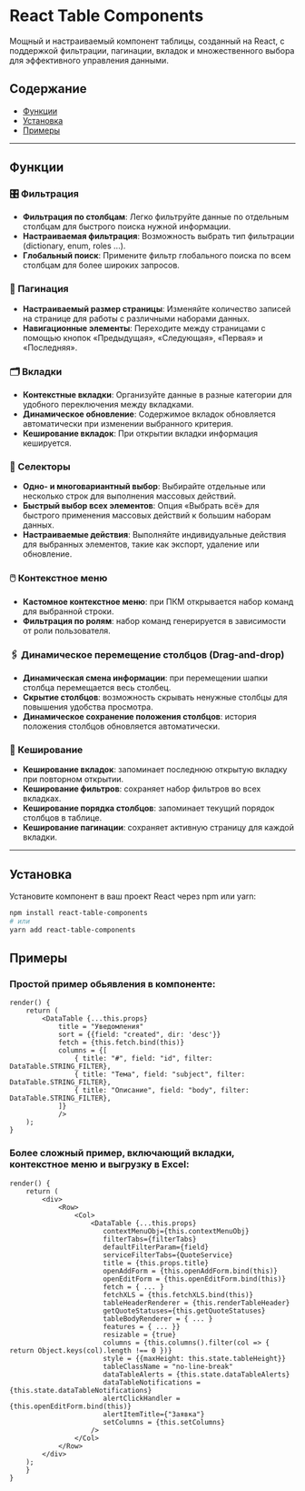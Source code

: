 # React Table Components

Мощный и настраиваемый компонент таблицы, созданный на React, с поддержкой фильтрации, пагинации, вкладок и множественного выбора для эффективного управления данными.

## Содержание
- [Функции](#функции)
- [Установка](#установка)
- [Примеры](#примеры)

---

## Функции

### 🎛️ Фильтрация
- **Фильтрация по столбцам**: Легко фильтруйте данные по отдельным столбцам для быстрого поиска нужной информации.
- **Настраиваемая фильтрация**: Возможность выбрать тип фильтрации (dictionary, enum, roles ...).
- **Глобальный поиск**: Примените фильтр глобального поиска по всем столбцам для более широких запросов.

### 📑 Пагинация
- **Настраиваемый размер страницы**: Изменяйте количество записей на странице для работы с различными наборами данных.
- **Навигационные элементы**: Переходите между страницами с помощью кнопок «Предыдущая», «Следующая», «Первая» и «Последняя».

### 🗂️ Вкладки
- **Контекстные вкладки**: Организуйте данные в разные категории для удобного переключения между вкладками.
- **Динамическое обновление**: Содержимое вкладок обновляется автоматически при изменении выбранного критерия.
- **Кеширование вкладок**: При открытии вкладки информация кешируется.

### 🔘 Селекторы
- **Одно- и многовариантный выбор**: Выбирайте отдельные или несколько строк для выполнения массовых действий.
- **Быстрый выбор всех элементов**: Опция «Выбрать всё» для быстрого применения массовых действий к большим наборам данных.
- **Настраиваемые действия**: Выполняйте индивидуальные действия для выбранных элементов, такие как экспорт, удаление или обновление.

### 🖱️ Контекстное меню
- **Кастомное контекстное меню**: при ПКМ открывается набор команд для выбранной строки.
- **Фильтрация по ролям**: набор команд генерируется в зависимости от роли пользователя.

### 🖇️ Динамическое перемещение столбцов (Drag-and-drop)
- **Динамическая смена информации**: при перемещении шапки столбца перемещается весь столбец.
- **Скрытие столбцов**: возможность скрывать ненужные столбцы для повышения удобства просмотра.
- **Динамическое сохранение положения столбцов**: история положения столбцов обновляется автоматически.

### 💾 Кеширование
- **Кеширование вкладок**: запоминает последнюю открытую вкладку при повторном открытии.
- **Кеширование фильтров**: сохраняет набор фильтров во всех вкладках.
- **Кеширование порядка столбцов**: запоминает текущий порядок столбцов в таблице.
- **Кеширование пагинации**: сохраняет активную страницу для каждой вкладки.

---

## Установка

Установите компонент в ваш проект React через npm или yarn:

```bash
npm install react-table-components
# или
yarn add react-table-components
```

## Примеры

### Простой пример обьявления в компоненте:

```
render() {
	return (
		<DataTable {...this.props}
			title = "Уведомления"
			sort = {{field: "created", dir: 'desc'}}
			fetch = {this.fetch.bind(this)}
			columns = {[
				{ title: "#", field: "id", filter: DataTable.STRING_FILTER},
				{ title: "Тема", field: "subject", filter: DataTable.STRING_FILTER},
				{ title: "Описание", field: "body", filter: DataTable.STRING_FILTER},
			]}
			/>
	);
}
```

### Более сложный пример, включающий вкладки, контекстное меню и выгрузку в Excel:

```
render() {
	return (
		<div>
			<Row>
				<Col>
					<DataTable {...this.props}
					   contextMenuObj={this.contextMenuObj}
					   filterTabs={filterTabs}
					   defaultFilterParam={field}
					   serviceFilterTabs={QuoteService}
					   title = {this.props.title}
					   openAddForm = {this.openAddForm.bind(this)}
					   openEditForm = {this.openEditForm.bind(this)}
					   fetch = { ... }
					   fetchXLS = {this.fetchXLS.bind(this)}
					   tableHeaderRenderer = {this.renderTableHeader}
					   getQuoteStatuses={this.getQuoteStatuses}
					   tableBodyRenderer = { ... }
					   features = { ... }}
					   resizable = {true}
					   columns = {this.columns().filter(col => { return Object.keys(col).length !== 0 })}
					   style = {{maxHeight: this.state.tableHeight}}
					   tableClassName = "no-line-break"
					   dataTableAlerts = {this.state.dataTableAlerts}
					   dataTableNotifications = {this.state.dataTableNotifications}
					   alertClickHandler = {this.openEditForm.bind(this)}
					   alertItemTitle={"Заявка"}
					   setColumns = {this.setColumns}
					/>
				</Col>
			</Row>
		</div>
	);
	}
}
```


